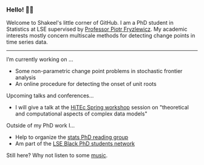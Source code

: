 ### Hello! 👋🏾

Welcome to Shakeel's little corner of GitHub. I am a PhD student in Statistics at LSE supervised by [Professor Piotr Fryzlewicz](https://stats.lse.ac.uk/fryzlewicz/). My academic interests mostly concern multiscale methods for detecting change points in time series data.

---

I’m currently working on ...
  * Some non-parametric change point problems in stochastic frontier analysis
  * An online procedure for detecting the onset of unit roots
  
Upcoming talks and conferences...
  * I will give a talk at the [HiTEc Spring workshop](https://www.cmstatistics.org/hiteccodes2024/index.php) session on "theoretical and computational aspects of complex data models"

Outside of my PhD work I...
  * Help to organize the [stats PhD reading group](https://lse-stats-phd-reading-group.github.io/)
  * Am part of the [LSE Black PhD students network](https://twitter.com/LseMwangaza)

Still here? Why not listen to some [music](https://www.youtube.com/watch?v=I3qx1hcBq1U).
